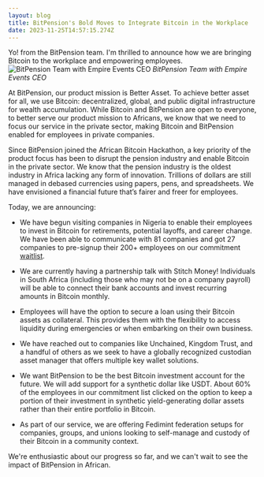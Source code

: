 ```yaml
---
layout: blog
title: BitPension's Bold Moves to Integrate Bitcoin in the Workplace
date: 2023-11-25T14:57:15.274Z
---
```

Yo! from the BitPension team. I'm thrilled to announce how we are bringing Bitcoin to the workplace and empowering employees.
![BitPension Team with Empire Events CEO](https://jeremyikwuje.link/uploads/img_4425.jpg)
*BitPension Team with Empire Events CEO*

At BitPension, our product mission is Better Asset. To achieve better asset for all, we use Bitcoin: decentralized, global, and public digital infrastructure for wealth accumulation. While Bitcoin and BitPension are open to everyone, to better serve our product mission to Africans, we know that we need to focus our service in the private sector, making Bitcoin and BitPension enabled for employees in private companies.

Since BitPension joined the African Bitcoin Hackathon, a key priority of the product focus has been to disrupt the pension industry and enable Bitcoin in the private sector. We know that the pension industry is the oldest industry in Africa lacking any form of innovation. Trillions of dollars are still managed in debased currencies using papers, pens, and spreadsheets. We have envisioned a financial future that’s fairer and freer for employees.

Today, we are announcing:

- We have begun visiting companies in Nigeria to enable their employees to invest in Bitcoin for retirements, potential layoffs, and career change. We have been able to communicate with 81 companies and got 27 companies to pre-signup their 200+ employees on our commitment [waitlist](https://tally.so/r/mY4MR5).

- We are currently having a partnership talk with Stitch Money! Individuals in South Africa (including those who may not be on a company payroll) will be able to connect their bank accounts and invest recurring amounts in Bitcoin monthly.

-  Employees will have the option to secure a loan using their Bitcoin assets as collateral. This provides them with the flexibility to access liquidity during emergencies or when embarking on their own business.

- We have reached out to companies like Unchained, Kingdom Trust, and a handful of others as we seek to have a globally recognized custodian asset manager that offers multiple key wallet solutions.

- We want BitPension to be the best Bitcoin investment account for the future. We will add support for a synthetic dollar like USDT. About 60% of the employees in our commitment list clicked on the option to keep a portion of their investment in synthetic yield-generating dollar assets rather than their entire portfolio in Bitcoin.

- As part of our service, we are offering Fedimint federation setups for companies, groups, and unions looking to self-manage and custody of their Bitcoin in a community context.

We're enthusiastic about our progress so far, and we can't wait to see the impact of BitPension in African.